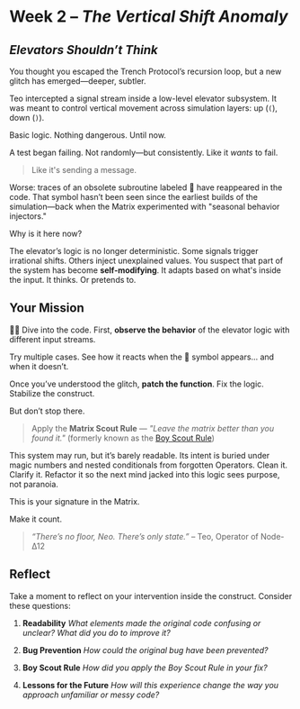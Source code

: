 # Week 2 – *The Vertical Shift Anomaly*

## *Elevators Shouldn’t Think*
You thought you escaped the Trench Protocol’s recursion loop, but a new glitch has emerged—deeper, subtler.

Teo intercepted a signal stream inside a low-level elevator subsystem. It was meant to control vertical movement across simulation layers: up (`(`), down (`)`). 

Basic logic. Nothing dangerous.
Until now.

A test began failing. Not randomly—but consistently. Like it *wants* to fail. 

> Like it's sending a message.

Worse: traces of an obsolete subroutine labeled **🧝** have reappeared in the code. That symbol hasn’t been seen since the earliest builds of the simulation—back when the Matrix experimented with "seasonal behavior injectors."

Why is it here now?

The elevator’s logic is no longer deterministic. Some signals trigger irrational shifts. Others inject unexplained values. You suspect that part of the system has become **self-modifying**. It adapts based on what's inside the input. It thinks. Or pretends to.

## Your Mission

🧑‍💻 Dive into the code. First, **observe the behavior** of the elevator logic with different input streams. 

Try multiple cases. See how it reacts when the 🧝 symbol appears... and when it doesn’t.

Once you’ve understood the glitch, **patch the function**. Fix the logic. Stabilize the construct.

But don’t stop there.

> Apply the **Matrix Scout Rule** — *"Leave the matrix better than you found it."* (formerly known as the [Boy Scout Rule](https://snappify.com/blog/boy-scout-rule#what-is-the-boy-scout-rule))

This system may run, but it’s barely readable. Its intent is buried under magic numbers and nested conditionals from forgotten Operators.
Clean it. Clarify it. Refactor it so the next mind jacked into this logic sees purpose, not paranoia.

This is your signature in the Matrix.

Make it count.

> *“There’s no floor, Neo. There’s only state.”*
> – Teo, Operator of Node-Δ12

## Reflect
Take a moment to reflect on your intervention inside the construct. Consider these questions:

1. **Readability**
   *What elements made the original code confusing or unclear? What did you do to improve it?*

2. **Bug Prevention**
   *How could the original bug have been prevented?*

3. **Boy Scout Rule**
   *How did you apply the Boy Scout Rule in your fix?*

4. **Lessons for the Future**
   *How will this experience change the way you approach unfamiliar or messy code?*